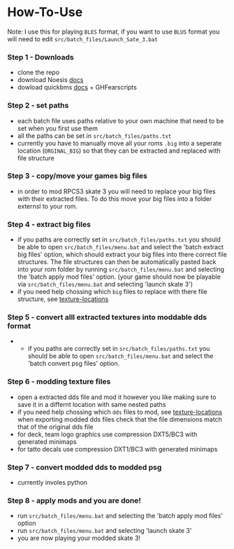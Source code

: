 # How-To-Use
 Note: I use this for playing `BLES` format, if you want to use `BLUS` format you will need to edit `src/batch_files/Launch_Sate_3.bat`

### Step 1 - Downloads
 - clone the repo
 - download Noesis [docs](http://www.richwhitehouse.com/noesis/nms/index.php?content=userman)
 - dowload quickbms [docs](https://aluigi.altervista.org/papers/quickbms.txt) + GHFearscripts

### Step 2 - set paths
 - each batch file uses paths relative to your own machine that need to be set when you first use them
 - all the paths can be set in `src/batch_files/paths.txt`
 - currently you have to manually move all your roms `.big` into a seperate location (`ORGINAL_BIG`) so that they can be extracted and replaced with file structure
 
### Step 3 - copy/move your games big files
 - in order to mod RPCS3 skate 3 you will need to replace your big files with their extracted files. To do this move your big files into a folder externsl to your rom. 

### Step 4 - extract big files
 - if you paths are correctly set in `src/batch_files/paths.txt` you should be able to open `src/batch_files/menu.bat` and select the 'batch extract big files' option, which should extract your big files into there correct file structures. The file structures can then be automatically pasted back into your rom folder by running `src/batch_files/menu.bat` and selecting the 'batch apply mod files' option. (your game should now be playable via `src/batch_files/menu.bat` and selecting 'launch skate 3')
 - if you need help chossing which `big` files to replace with there file structure, see [texture-locations]((https://github.com/Shellywell123/Skate-3-Texture-Tools/blob/main/docs/texture-locations.md))

### Step 5 - convert alll extracted textures into moddable dds format
 - - if you paths are correctly set in `src/batch_files/paths.txt` you should be able to open `src/batch_files/menu.bat` and select the 'batch convert psg files' option.

### Step 6 - modding texture files 
 - open a extracted dds file and mod it however you like making sure to save it in a differnt location with same nested paths
- if you need help chossing which `dds` files to mod, see [texture-locations]((https://github.com/Shellywell123/Skate-3-Texture-Tools/blob/main/docs/texture-locations.md))
when exporting modded dds files check that the file dimensions match that of the original dds file
 - for deck, team logo graphics use compression DXT5/BC3 with generated minimaps
 - for tatto decals use compression DXT1/BC3 with generated minimaps

### Step 7 - convert modded dds to modded psg
 - currently involes python

### Step 8 - apply mods and you are done!
 - run `src/batch_files/menu.bat` and selecting the 'batch apply mod files' option
 - run `src/batch_files/menu.bat` and selecting 'launch skate 3'
 - you are now playing your modded skate 3!